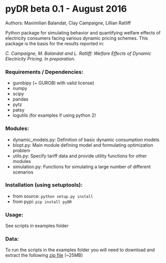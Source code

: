 # pyDR beta 0.1 - August 2016
Authors: Maximilian Balandat, Clay Campaigne, Lillian Ratliff

Python package for simulating behavior and quantifying welfare effects of electricity consumers facing various dynamic pricing schemes.
This package is the basis for the results reported in:

*C. Campaigne, M. Balandat and L. Ratliff: Welfare Effects of Dynamic Electricity Pricing. In preparation.*

### Requirements / Dependencies:
* gurobipy (+ GUROBI with valid license)
* numpy
* scipy
* pandas
* pytz
* patsy
* logutils (for examples if using python 2)

### Modules:
* dynamic_models.py: Definition of basic dynamic consumption models
* blopt.py: Main module defining model and formulating optimization problem
* utils.py: Specify tariff data and provide utility functions for other modules
* simulation.py: Functions for simulating a large number of different scenarios

### Installation (using setuptools):
* from source: `python setup.py install`
* from pypi: `pip install pyDR`

### Usage:
See scripts in examples folder

### Data:
To run the scripts in the examples folder you will need to download and extract the following [zip file](https://www.ocf.berkeley.edu/~balandat/pyDR_data.zip) (~25MB)
